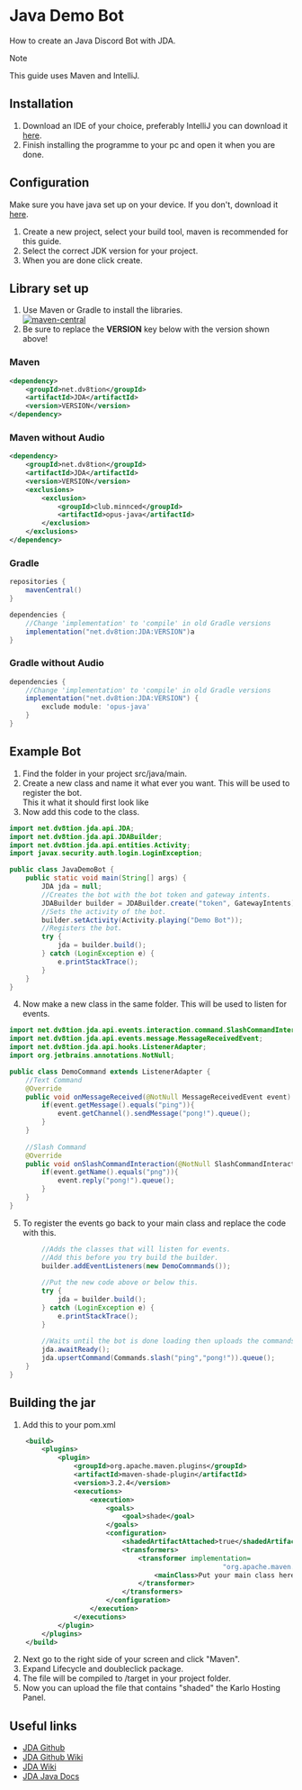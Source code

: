 # Java Demo Bot

How to create an Java Discord Bot with JDA.

> [!NOTE]
> This guide uses Maven and IntelliJ.

## Installation

1. Download an IDE of your choice, preferably IntelliJ you can download it [here](https://www.jetbrains.com/idea/download).
1. Finish installing the programme to your pc and open it when you are done.

## Configuration

Make sure you have java set up on your device. If you don't, download it [here](https://www.oracle.com/java/technologies/downloads/archive/).

1. Create a new project, select your build tool, maven is recommended for this guide.
1. Select the correct JDK version for your project.
1. When you are done click create.

## Library set up

<!-- TODO: Fix Image and move to right div -->
1. Use Maven or Gradle to install the libraries.\
[![maven-central](https://camo.githubusercontent.com/d39455d648111fd77b71a0c3ee5e8a26343b53560136ca0e747130d48b27e5dc/68747470733a2f2f696d672e736869656c64732e696f2f6d6176656e2d63656e7472616c2f762f6e65742e64763874696f6e2f4a44413f636f6c6f723d626c7565)](https://mvnrepository.com/artifact/net.dv8tion/JDA/latest)
1. Be sure to replace the **VERSION** key below with the version shown above!

<!-- tabs:start -->

### **Maven**

```xml
<dependency>
    <groupId>net.dv8tion</groupId>
    <artifactId>JDA</artifactId>
    <version>VERSION</version>
</dependency>
```

### **Maven without Audio**

```xml
<dependency>
    <groupId>net.dv8tion</groupId>
    <artifactId>JDA</artifactId>
    <version>VERSION</version>
    <exclusions>
        <exclusion>
            <groupId>club.minnced</groupId>
            <artifactId>opus-java</artifactId>
        </exclusion>
    </exclusions>
</dependency>
```

### **Gradle**

```groovy
repositories {
    mavenCentral()
}

dependencies {
    //Change 'implementation' to 'compile' in old Gradle versions
    implementation("net.dv8tion:JDA:VERSION")a
}
```

### **Gradle without Audio**

```groovy
dependencies {
    //Change 'implementation' to 'compile' in old Gradle versions
    implementation("net.dv8tion:JDA:VERSION") {
        exclude module: 'opus-java'
    }
}
```

<!-- tabs:end -->

## Example Bot

1. Find the folder in your project src/java/main.
1. Create a new class and name it what ever you want. This will be used to register the bot.\
   This it what it should first look like
1. Now add this code to the class.

```java
import net.dv8tion.jda.api.JDA;
import net.dv8tion.jda.api.JDABuilder;
import net.dv8tion.jda.api.entities.Activity;
import javax.security.auth.login.LoginException;

public class JavaDemoBot {
    public static void main(String[] args) {
        JDA jda = null;
        //Creates the bot with the bot token and gateway intents.
        JDABuilder builder = JDABuilder.create("token", GatewayIntents);
        //Sets the activity of the bot.
        builder.setActivity(Activity.playing("Demo Bot"));
        //Registers the bot. 
        try {
            jda = builder.build();
        } catch (LoginException e) {
            e.printStackTrace();
        }
    }
}
```

4. Now make a new class in the same folder. This will be used to listen for events.

```java
import net.dv8tion.jda.api.events.interaction.command.SlashCommandInteractionEvent;
import net.dv8tion.jda.api.events.message.MessageReceivedEvent;
import net.dv8tion.jda.api.hooks.ListenerAdapter;
import org.jetbrains.annotations.NotNull;

public class DemoCommand extends ListenerAdapter {
    //Text Command
    @Override
    public void onMessageReceived(@NotNull MessageReceivedEvent event) {
        if(event.getMessage().equals("ping")){
            event.getChannel().sendMessage("pong!").queue();
        }
    }
    
    //Slash Command
    @Override
    public void onSlashCommandInteraction(@NotNull SlashCommandInteractionEvent event) {
        if(event.getName().equals("png")){
            event.reply("pong!").queue();
        }
    }
}
```

5. To register the events go back to your main class and replace the code with this.

```java
        //Adds the classes that will listen for events.
        //Add this before you try build the builder.
        builder.addEventListeners(new DemoComnmands());
        
        //Put the new code above or below this.
        try {
            jda = builder.build();
        } catch (LoginException e) {
            e.printStackTrace();
        }
        
        //Waits until the bot is done loading then uploads the commands.
        jda.awaitReady();
        jda.upsertCommand(Commands.slash("ping","pong!")).queue();
    }
}
```

## Building the jar

1. Add this to your pom.xml

```xml
    <build>
        <plugins>
            <plugin>
                <groupId>org.apache.maven.plugins</groupId>
                <artifactId>maven-shade-plugin</artifactId>
                <version>3.2.4</version>
                <executions>
                    <execution>
                        <goals>
                            <goal>shade</goal>
                        </goals>
                        <configuration>
                            <shadedArtifactAttached>true</shadedArtifactAttached>
                            <transformers>
                                <transformer implementation=
                                                     "org.apache.maven.plugins.shade.resource.ManifestResourceTransformer">
                                    <mainClass>Put your main class here e.g JavaDemoBot</mainClass>
                                </transformer>
                            </transformers>
                        </configuration>
                    </execution>
                </executions>
            </plugin>
        </plugins>
    </build>
```

2. Next go to the right side of your screen and click "Maven".
2. Expand Lifecycle and doubleclick package.
2. The file will be compiled to /target in your project folder.
2. Now you can upload the file that contains "shaded" the Karlo Hosting Panel.

## Useful links

- [JDA Github](https://github.com/DV8FromTheWorld/JDA)
- [JDA Github Wiki](https://github.com/DV8FromTheWorld/JDA/wiki)
- [JDA Wiki](https://jda.wiki/introduction/jda/)
- [JDA Java Docs](https://ci.dv8tion.net/job/JDA5/javadoc/)
